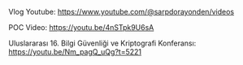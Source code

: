 Vlog Youtube: https://www.youtube.com/@sarpdorayonden/videos

POC Video: https://youtu.be/4nSTpk9U6sA

Uluslararası 16. Bilgi Güvenliği ve Kriptografi Konferansı: https://youtu.be/Nm_pagQ_uQg?t=5221

